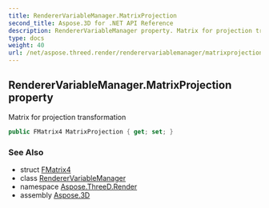 ```yaml
---
title: RendererVariableManager.MatrixProjection
second_title: Aspose.3D for .NET API Reference
description: RendererVariableManager property. Matrix for projection transformation
type: docs
weight: 40
url: /net/aspose.threed.render/renderervariablemanager/matrixprojection/
---
```

## RendererVariableManager.MatrixProjection property

Matrix for projection transformation

```csharp
public FMatrix4 MatrixProjection { get; set; }
```

### See Also

* struct [FMatrix4](../../../aspose.threed.utilities/fmatrix4/)
* class [RendererVariableManager](../)
* namespace [Aspose.ThreeD.Render](../../../aspose.threed.render/)
* assembly [Aspose.3D](../../../)


